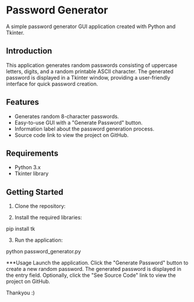 # Password Generator

A simple password generator GUI application created with Python and Tkinter.

## Introduction

This application generates random passwords consisting of uppercase letters, digits, and a random printable ASCII character. The generated password is displayed in a Tkinter window, providing a user-friendly interface for quick password creation.

## Features

- Generates random 8-character passwords.
- Easy-to-use GUI with a "Generate Password" button.
- Information label about the password generation process.
- Source code link to view the project on GitHub.

## Requirements

- Python 3.x
- Tkinter library

## Getting Started

1. Clone the repository:

  
2. Install the required libraries:

pip install tk

3. Run the application:
   
python password_generator.py



***Usage
Launch the application.
Click the "Generate Password" button to create a new random password.
The generated password is displayed in the entry field.
Optionally, click the "See Source Code" link to view the project on GitHub.


Thankyou :)
